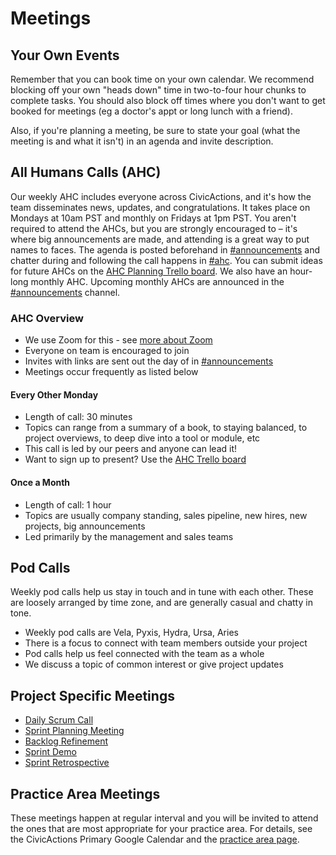 # Meetings

## Your Own Events

Remember that you can book time on your own calendar. We recommend blocking off your own "heads down" time in two-to-four hour chunks to complete tasks. You should also block off times where you don't want to get booked for meetings (eg a doctor's appt or long lunch with a friend).

Also, if you're planning a meeting, be sure to state your goal (what the meeting is and what it isn't) in an agenda and invite description.

## All Humans Calls (AHC)

Our weekly AHC includes everyone across CivicActions, and it's how the team disseminates news, updates, and congratulations. It takes place on Mondays at 10am PST and monthly on Fridays at 1pm PST. You aren't required to attend the AHCs, but you are strongly encouraged to – it's where big announcements are made, and attending is a great way to put names to faces. The agenda is posted beforehand in [#announcements](https://civicactions.slack.com/messages/announcements) and chatter during and following the call happens in [#ahc](https://civicactions.slack.com/messages/ahc). You can submit ideas for future AHCs on the [AHC Planning Trello board](https://trello.com/b/Yj3XOSWD/all-hands-call-ahc-planning). We also have an hour-long monthly AHC. Upcoming monthly AHCs are announced in the [#announcements](https://civicactions.slack.com/messages/announcements) channel.

### AHC Overview

- We use Zoom for this - see [more about Zoom](../../050-how-we-work/tools/zoom.md)
- Everyone on team is encouraged to join
- Invites with links are sent out the day of in [#announcements](https://civicactions.slack.com/messages/announcements)
- Meetings occur frequently as listed below

#### Every Other Monday

- Length of call: 30 minutes
- Topics can range from a summary of a book, to staying balanced, to project overviews, to deep dive into a tool or module, etc
- This call is led by our peers and anyone can lead it!
- Want to sign up to present? Use the [AHC Trello board](https://trello.com/b/Yj3XOSWD/all-hands-call-ahc-planning)

#### Once a Month

- Length of call: 1 hour
- Topics are usually company standing, sales pipeline, new hires, new projects, big announcements
- Led primarily by the management and sales teams

## Pod Calls

Weekly pod calls help us stay in touch and in tune with each other. These are loosely arranged by time zone, and are generally casual and chatty in tone.

- Weekly pod calls are Vela, Pyxis, Hydra, Ursa, Aries
- There is a focus to connect with team members outside your project
- Pod calls help us feel connected with the team as a whole
- We discuss a topic of common interest or give project updates

## Project Specific Meetings

- [Daily Scrum Call](../../050-how-we-work/agile-practices/daily-scrum-calls.md)
- [Sprint Planning Meeting](../../050-how-we-work/agile-practices/sprint-planning-meetings.md)
- [Backlog Refinement](../../050-how-we-work/agile-practices/backlog-refinement.md)
- [Sprint Demo](../../050-how-we-work/agile-practices/sprint-demo.md)
- [Sprint Retrospective](../../050-how-we-work/agile-practices/sprint-retrospectives.md)

## Practice Area Meetings

These meetings happen at regular interval and you will be invited to attend the ones that are most appropriate for your practice area. For details, see the CivicActions Primary Google Calendar and the [practice area page](../../050-how-we-work/practice-areas/README.md).
